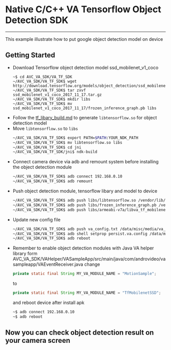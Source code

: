 # Native C/C++ VA Tensorflow Object Detection SDK 
---
This example illustrate how to put google object detection model on device

## Getting Started

* Download Tensorflow object detection model ssd_mobilenet_v1_coco
    ```
    ~$ cd AVC_VA_SDK/VA_TF_SDK
    ~/AVC_VA_SDK/VA_TF_SDK$ wget http://download.tensorflow.org/models/object_detection/ssd_mobilenet_v1_coco_2017_11_17.tar.gz
    ~/AVC_VA_SDK/VA_TF_SDK$ tar zxvf ssd_mobilenet_v1_coco_2017_11_17.tar.gz
    ~/AVC_VA_SDK/VA_TF_SDK$ mkdir libs
    ~/AVC_VA_SDK/VA_TF_SDK$ mv ssd_mobilenet_v1_coco_2017_11_17/frozen_inference_graph.pb libs
    ```
* Follow the [tf_libary_build.md](tf_libary_build.md) to generate ```libtensorflow.so``` for object detection model
* Move ```libtensorflow.so``` to ```libs```
    ```bash
    ~/AVC_VA_SDK/VA_TF_SDK$ export PATH=$PATH:YOUR_NDK_PATH
    ~/AVC_VA_SDK/VA_TF_SDK$ mv libtensorflow.so libs
    ~/AVC_VA_SDK/VA_TF_SDK$ cd jni
    ~/AVC_VA_SDK/VA_TF_SDK/jni$ ndk-build
    ```
* Connect camera device via adb and remount system before installing the object detection module
    ```bash
    ~/AVC_VA_SDK/VA_TF_SDK$ adb connect 192.168.0.10
    ~/AVC_VA_SDK/VA_TF_SDK$ adb remount
    ```
* Push object detection module, tensorflow libary and model to device
    ```bash
    ~/AVC_VA_SDK/VA_TF_SDK$ adb push libs/libtensorflow.so /vendor/lib/libtensorflow.so
    ~/AVC_VA_SDK/VA_TF_SDK$ adb push libs/frozen_inference_graph.pb /vendor/lib/frozen_inference_graph.pb
    ~/AVC_VA_SDK/VA_TF_SDK$ adb push libs/armeabi-v7a/libva_tf_mobilenet_ssd.so /vendor/lib/libva_tf_mobilenet_ssd.so
    ```
* Update new config file
    ```bash
    ~/AVC_VA_SDK/VA_TF_SDK$ adb push va_config.txt /data/misc/media/va_config.txt
    ~/AVC_VA_SDK/VA_TF_SDK$ adb shell setprop persist.va.config /data/misc/media/va_config.txt
    ~/AVC_VA_SDK/VA_TF_SDK$ adb reboot
    ```
* Remember to enable object detection modules with Java VA helper library
    form  AVC_VA_SDK/VAHelper/VASampleApp/src/main/java/com/androvideo/vasampleapp/VAEventReceiver.java
    change
    ```java
    private static final String MY_VA_MODULE_NAME = "MotionSample";
    ```
    to
    ```java
    private static final String MY_VA_MODULE_NAME = "TfMobilenetSSD";
    ```
    and reboot device after install apk
    ```bash
    ~$ adb connect 192.168.0.10
    ~$ adb reboot
    ```
## Now you can check object detection result on your camera screen
